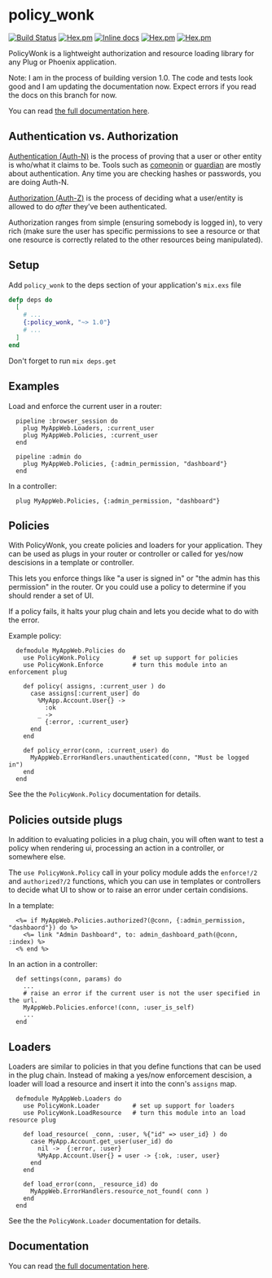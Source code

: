 policy_wonk
========

[![Build Status](https://travis-ci.org/boydm/policy_wonk.svg?branch=master)](https://travis-ci.org/boydm/policy_wonk)
[![Hex.pm](https://img.shields.io/hexpm/v/policy_wonk.svg)](https://hex.pm/packages/policy_wonk)
[![Inline docs](http://inch-ci.org/github/boydm/phoenix_integration.svg?branch=master)](http://inch-ci.org/github/boydm/phoenix_integration)
[![Hex.pm](https://img.shields.io/hexpm/dw/policy_wonk.svg)](https://hex.pm/packages/policy_wonk)
[![Hex.pm](https://img.shields.io/hexpm/dt/policy_wonk.svg)](https://hex.pm/packages/policy_wonk)

PolicyWonk is a lightweight authorization and resource loading library for any Plug or Phoenix application.

Note: I am in the process of building version 1.0. The code and tests look good and I am updating the documentation
now. Expect errors if you read the docs on this branch for now.

You can read [the full documentation here](https://hexdocs.pm/policy_wonk/1.0.0-rc.0).

## Authentication vs. Authorization

[Authentication (Auth-N)](https://en.wikipedia.org/wiki/Authentication) is the process of proving that a user or other entity is who/what it claims to be. Tools such as [comeonin](https://hex.pm/packages/comeonin) or [guardian](https://hex.pm/packages/guardian) are mostly about authentication. Any time you are checking hashes or passwords, you are doing Auth-N.

[Authorization (Auth-Z)](https://en.wikipedia.org/wiki/Authorization) is the process of deciding what a user/entity is allowed to do _after_ they’ve been authenticated.

Authorization ranges from simple (ensuring somebody is logged in), to very rich (make sure the user has specific permissions to see a resource or that one resource is correctly related to the other resources being manipulated).


## Setup

Add `policy_wonk` to the deps section of your application's `mix.exs` file

```elixir
defp deps do
  [
    # ...
    {:policy_wonk, "~> 1.0"}
    # ...
  ]
end
```

Don't forget to run `mix deps.get`

## Examples

Load and enforce the current user in a router:

      pipeline :browser_session do
        plug MyAppWeb.Loaders, :current_user
        plug MyAppWeb.Policies, :current_user
      end
      
      pipeline :admin do
        plug MyAppWeb.Policies, {:admin_permission, "dashboard"}
      end

In a controller:

      plug MyAppWeb.Policies, {:admin_permission, "dashboard"}


## Policies

With PolicyWonk, you create policies and loaders for your application. They can be used
as plugs in your router or controller or called for yes/now descisions in a template or controller.

This lets you enforce things like "a user is signed in" or "the admin has this permission" in the
router. Or you could use a policy to determine if you should render a set of UI.  

If a policy fails, it halts your plug chain and lets you decide what to do with the error.

Example policy:

      defmodule MyAppWeb.Policies do
        use PolicyWonk.Policy         # set up support for policies
        use PolicyWonk.Enforce        # turn this module into an enforcement plug

        def policy( assigns, :current_user ) do
          case assigns[:current_user] do
            %MyApp.Account.User{} ->
              :ok
            _ ->
              {:error, :current_user}
          end
        end

        def policy_error(conn, :current_user) do
          MyAppWeb.ErrorHandlers.unauthenticated(conn, "Must be logged in")
        end
      end

See the the `PolicyWonk.Policy` documentation for details.

## Policies outside plugs

In addition to evaluating policies in a plug chain, you will often want to test a policy
when rendering ui, processing an action in a controller, or somewhere else.

The `use PolicyWonk.Policy` call in your policy module adds the `enforce!/2` and `authorized?/2`
functions, which you can use in templates or controllers to decide what UI to show or to raise
an error under certain condisions.

In a template:

      <%= if MyAppWeb.Policies.authorized?(@conn, {:admin_permission, "dashbaord"}) do %>
        <%= link "Admin Dashboard", to: admin_dashboard_path(@conn, :index) %>
      <% end %>

In an action in a controller:

      def settings(conn, params) do
        ...
        # raise an error if the current user is not the user specified in the url.
        MyAppWeb.Policies.enforce!(conn, :user_is_self)
        ...
      end

## Loaders

Loaders are similar to policies in that you define functions that can be used in the plug chain.
Instead of making a yes/now enforcement descision, a loader will load a resource and insert it
into the conn's `assigns` map.


      defmodule MyAppWeb.Loaders do
        use PolicyWonk.Loader         # set up support for loaders
        use PolicyWonk.LoadResource   # turn this module into an load resource plug

        def load_resource( _conn, :user, %{"id" => user_id} ) do
          case MyApp.Account.get_user(user_id) do
            nil ->  {:error, :user}
            %MyApp.Account.User{} = user -> {:ok, :user, user}
          end
        end

        def load_error(conn, _resource_id) do
          MyAppWeb.ErrorHandlers.resource_not_found( conn )
        end
      end

See the the `PolicyWonk.Loader` documentation for details.


## Documentation

You can read [the full documentation here](https://hexdocs.pm/policy_wonk/1.0.0-rc.0).


